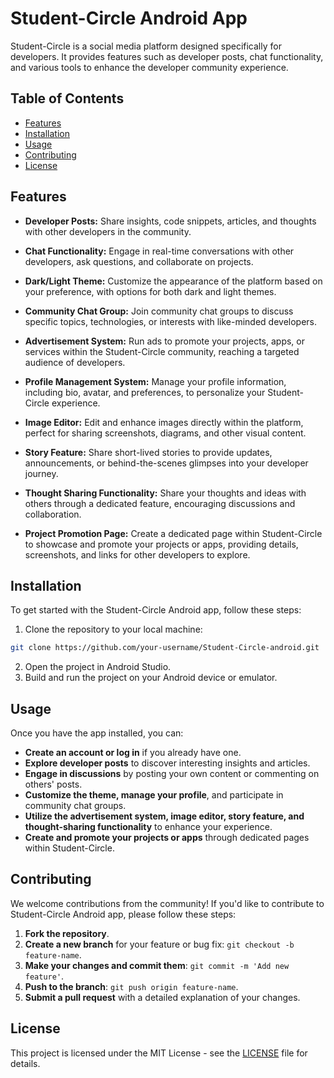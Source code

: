 # Student-Circle Android App

Student-Circle is a social media platform designed specifically for developers. It provides features such as developer posts, chat functionality, and various tools to enhance the developer community experience.

## Table of Contents

- [Features](#features)
- [Installation](#installation)
- [Usage](#usage)
- [Contributing](#contributing)
- [License](#license)

## Features

- **Developer Posts:** Share insights, code snippets, articles, and thoughts with other developers in the community.
  
- **Chat Functionality:** Engage in real-time conversations with other developers, ask questions, and collaborate on projects.

- **Dark/Light Theme:** Customize the appearance of the platform based on your preference, with options for both dark and light themes.

- **Community Chat Group:** Join community chat groups to discuss specific topics, technologies, or interests with like-minded developers.

- **Advertisement System:** Run ads to promote your projects, apps, or services within the Student-Circle community, reaching a targeted audience of developers.

- **Profile Management System:** Manage your profile information, including bio, avatar, and preferences, to personalize your Student-Circle experience.

- **Image Editor:** Edit and enhance images directly within the platform, perfect for sharing screenshots, diagrams, and other visual content.

- **Story Feature:** Share short-lived stories to provide updates, announcements, or behind-the-scenes glimpses into your developer journey.

- **Thought Sharing Functionality:** Share your thoughts and ideas with others through a dedicated feature, encouraging discussions and collaboration.

- **Project Promotion Page:** Create a dedicated page within Student-Circle to showcase and promote your projects or apps, providing details, screenshots, and links for other developers to explore.

## Installation

To get started with the Student-Circle Android app, follow these steps:

1. Clone the repository to your local machine:

```bash
git clone https://github.com/your-username/Student-Circle-android.git
```
2. Open the project in Android Studio.
3. Build and run the project on your Android device or emulator.

## Usage


Once you have the app installed, you can:

- **Create an account or log in** if you already have one.
- **Explore developer posts** to discover interesting insights and articles.
- **Engage in discussions** by posting your own content or commenting on others' posts.
- **Customize the theme, manage your profile**, and participate in community chat groups.
- **Utilize the advertisement system, image editor, story feature, and thought-sharing functionality** to enhance your experience.
- **Create and promote your projects or apps** through dedicated pages within Student-Circle.

## Contributing

We welcome contributions from the community! If you'd like to contribute to Student-Circle Android app, please follow these steps:

1. **Fork the repository**.
2. **Create a new branch** for your feature or bug fix: `git checkout -b feature-name`.
3. **Make your changes and commit them**: `git commit -m 'Add new feature'`.
4. **Push to the branch**: `git push origin feature-name`.
5. **Submit a pull request** with a detailed explanation of your changes.

## License

This project is licensed under the MIT License - see the [LICENSE](LICENSE) file for details.


